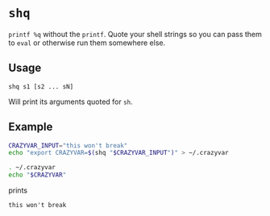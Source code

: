 # `shq`

`printf %q` without the `printf`.  Quote your shell strings so you can pass
them to `eval` or otherwise run them somewhere else.

## Usage

```
shq s1 [s2 ... sN]
```

Will print its arguments quoted for `sh`.

## Example

```sh
CRAZYVAR_INPUT="this won't break"
echo "export CRAZYVAR=$(shq "$CRAZYVAR_INPUT")" > ~/.crazyvar

. ~/.crazyvar
echo "$CRAZYVAR"
```

prints

```text
this won't break
```

